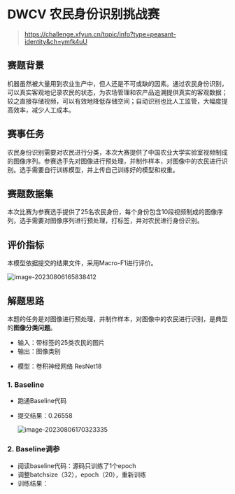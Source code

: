 # DWCV 农民身份识别挑战赛

> https://challenge.xfyun.cn/topic/info?type=peasant-identity&ch=ymfk4uU

## **赛题背景**

机器虽然被大量用到农业生产中，但人还是不可或缺的因素。通过农民身份识别，可以真实客观地记录农民的状态，为农场管理和农产品追溯提供真实的客观数据；较之直接存储视频，可以有效地降低存储空间；自动识别也比人工监管，大幅度提高效率，减少人工成本。

## **赛事任务**

农民身份识别需要对农民进行分类，本次大赛提供了中国农业大学实验室视频制成的图像序列。参赛选手先对图像进行预处理，并制作样本，对图像中的农民进行识别。选手需要自行训练模型，并上传自己训练好的模型和权重。

## **赛题数据集**

本次比赛为参赛选手提供了25名农民身份，每个身份包含10段视频制成的图像序列，选手需要对图像序列进行预处理，打标签，并对农民进行身份识别。

## **评价指标**

本模型依据提交的结果文件，采用Macro-F1进行评价。

![image-20230806165838412](C:\Users\ASUS\AppData\Roaming\Typora\typora-user-images\image-20230806165838412.png)

## 解题思路

本题的任务是对图像进行预处理，并制作样本，对图像中的农民进行识别，是典型的**图像分类问题**。

- 输入：带标签的25类农民的图片
- 输出：图像类别

+ 模型：卷积神经网络 ResNet18

### 1. Baseline

+ 跑通Baseline代码

+ 提交结果：0.26558

  ![image-20230806170323335](C:\Users\ASUS\AppData\Roaming\Typora\typora-user-images\image-20230806170323335.png)

### 2. Baseline调参

+ 阅读baseline代码：源码只训练了1个epoch
+ 调整batchsize（32），epoch（20），重新训练
+ 训练结果：